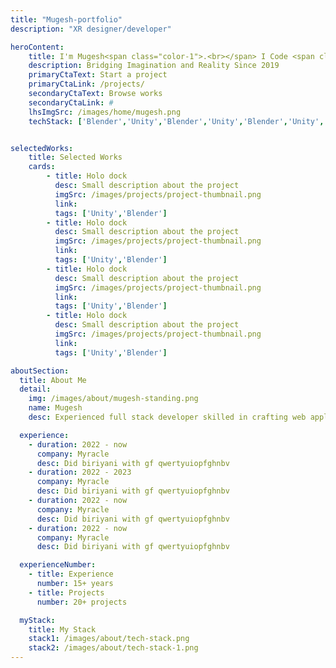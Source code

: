 ```yaml
---
title: "Mugesh-portfolio"
description: "XR designer/developer"

heroContent:
    title: I'm Mugesh<span class="color-1">.<br></span> I Code <span class="color-2">*</span> Create <span class="color-1">*</span> Innovate<span class="color-1">.</span>
    description: Bridging Imagination and Reality Since 2019
    primaryCtaText: Start a project
    primaryCtaLink: /projects/
    secondaryCtaText: Browse works
    secondaryCtaLink: #
    lhsImgSrc: /images/home/mugesh.png
    techStack: ['Blender','Unity','Blender','Unity','Blender','Unity','Blender','Unity']


selectedWorks:
    title: Selected Works
    cards:
        - title: Holo dock
          desc: Small description about the project
          imgSrc: /images/projects/project-thumbnail.png
          link:
          tags: ['Unity','Blender']
        - title: Holo dock
          desc: Small description about the project
          imgSrc: /images/projects/project-thumbnail.png
          link:
          tags: ['Unity','Blender']
        - title: Holo dock
          desc: Small description about the project
          imgSrc: /images/projects/project-thumbnail.png
          link:
          tags: ['Unity','Blender']
        - title: Holo dock
          desc: Small description about the project
          imgSrc: /images/projects/project-thumbnail.png
          link:
          tags: ['Unity','Blender']

aboutSection:
  title: About Me
  detail:
    img: /images/about/mugesh-standing.png
    name: Mugesh
    desc: Experienced full stack developer skilled in crafting web applications that combine sleek front-end design with robust back-end functionality.

  experience:
    - duration: 2022 - now
      company: Myracle
      desc: Did biriyani with gf qwertyuiopfghnbv
    - duration: 2022 - 2023
      company: Myracle
      desc: Did biriyani with gf qwertyuiopfghnbv
    - duration: 2022 - now
      company: Myracle
      desc: Did biriyani with gf qwertyuiopfghnbv
    - duration: 2022 - now
      company: Myracle
      desc: Did biriyani with gf qwertyuiopfghnbv

  experienceNumber:
    - title: Experience
      number: 15+ years
    - title: Projects
      number: 20+ projects

  myStack: 
    title: My Stack
    stack1: /images/about/tech-stack.png
    stack2: /images/about/tech-stack-1.png
---
```

